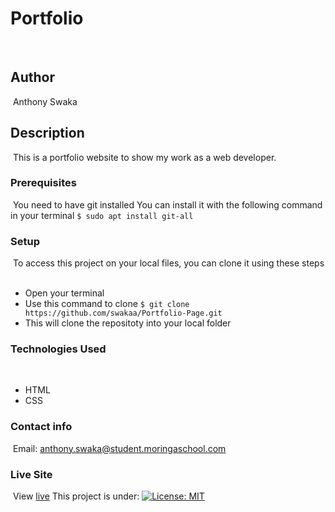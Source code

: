 # Portfolio
​
## Author
​
Anthony Swaka
​
## Description
​
This is a portfolio website to show my work as a web developer.
​
### Prerequisites
​
You need to have git installed
You can install it with the following command in your terminal
`$ sudo apt install git-all`
​
### Setup
​
To access this project on your local files, you can clone it using these steps
​
* Open your terminal
* Use this command to clone `$ git clone https://github.com/swakaa/Portfolio-Page.git`
* This will clone the repositoty into your local folder
​
### Technologies Used
​
* HTML
* CSS
​
### Contact info
​
Email: anthony.swaka@student.moringaschool.com
​
### Live Site
​
View [live](https://swakaa.github.io/Portfolio-Page/)
This project is under:
[![License: MIT](https://img.shields.io/badge/License-MIT-yellow.svg)](/LICENSE)